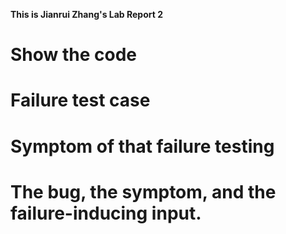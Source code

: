 **This is Jianrui Zhang's Lab Report 2**

# Show the code

# Failure test case

 # Symptom of that failure testing
 
 # The bug, the symptom, and the failure-inducing input.
